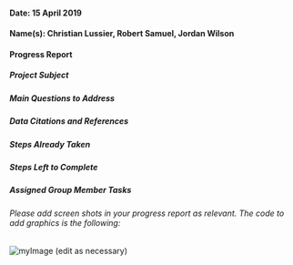 #### Date: 15 April 2019
#### Name(s): Christian Lussier, Robert Samuel, Jordan Wilson

#### Progress Report

##### Project Subject

##### Main Questions to Address

##### Data Citations and References

##### Steps Already Taken

##### Steps Left to Complete

##### Assigned Group Member Tasks



###### Please add screen shots in your progress report as relevant. The code to add graphics is the following:
![myImage](graphics/gators.png)
(edit as necessary)
